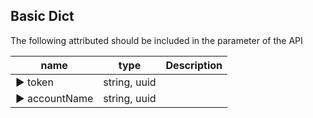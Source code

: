 ## Basic Dict

The following attributed should be included in the parameter of the API

name | type | Description
--- | --- | ---
▶ token | string, uuid | 
▶ accountName | string, uuid | 
